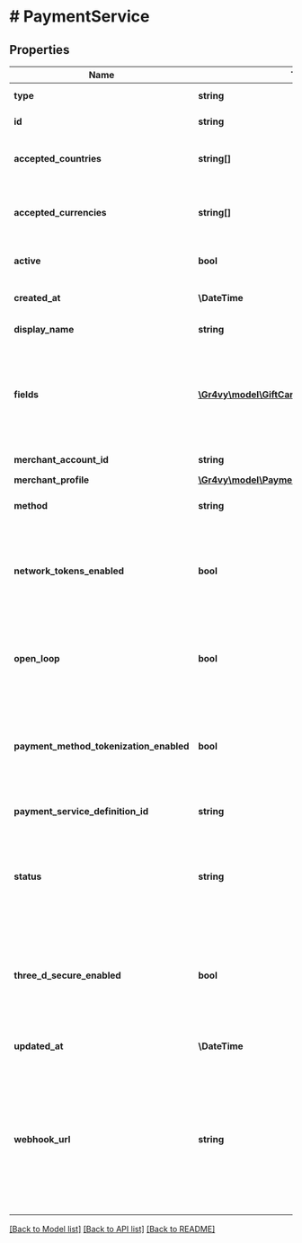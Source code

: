 # # PaymentService

## Properties

Name | Type | Description | Notes
------------ | ------------- | ------------- | -------------
**type** | **string** | The type of this resource. | [optional]
**id** | **string** | The ID of this payment service. | [optional]
**accepted_countries** | **string[]** | A list of countries for which this service is enabled, in ISO two-letter code format. | [optional]
**accepted_currencies** | **string[]** | A list of currencies for which this service is enabled, in ISO 4217 three-letter code format. | [optional]
**active** | **bool** | Defines if this service is currently active or not. | [optional] [default to true]
**created_at** | **\DateTime** | The date and time when this service was created. | [optional]
**display_name** | **string** | The custom name set for this service. | [optional]
**fields** | [**\Gr4vy\model\GiftCardServiceFieldsInner[]**](GiftCardServiceFieldsInner.md) | A list of fields, each containing a key-value pair for each field configured for this payment service. Fields marked as &#x60;secret&#x60; (see Payment Service Definition) are not returned. | [optional]
**merchant_account_id** | **string** | The unique ID for a merchant account. | [optional]
**merchant_profile** | [**\Gr4vy\model\PaymentServiceMerchantProfile**](PaymentServiceMerchantProfile.md) |  | [optional]
**method** | **string** | The payment method that this service handles. | [optional]
**network_tokens_enabled** | **bool** | Defines if network tokens are enabled for the service. This feature can only be enabled if the payment service is set as &#x60;open_loop&#x60; and the PSP is set up to accept network tokens. | [optional]
**open_loop** | **bool** | Defines if the service works as an open-loop service. This feature can only be enabled if the PSP is set up to accept previous scheme transaction IDs. | [optional]
**payment_method_tokenization_enabled** | **bool** | Defines if tokenization is enabled for the service. This feature can only be enabled if the payment service is NOT set as &#x60;open_loop&#x60; and the PSP is set up to tokenize. | [optional] [default to false]
**payment_service_definition_id** | **string** | The ID of the payment service definition used to create this service. | [optional]
**status** | **string** | The current status of this service. This will start off as pending, move to created, and might eventually move to an error status if and when the credentials are no longer valid. | [optional]
**three_d_secure_enabled** | **bool** | Defines if 3-D Secure is enabled for the service (can only be enabled if the payment service definition supports the &#x60;three_d_secure_hosted&#x60; feature). This does not affect pass through 3-D Secure data. | [optional] [default to false]
**updated_at** | **\DateTime** | The date and time when this service was last updated. | [optional]
**webhook_url** | **string** | The URL that needs to be configured with this payment service as the receiving endpoint for webhooks from the service to Gr4vy. Currently, Gr4vy does not yet automatically register webhooks on setup, and therefore webhooks need to be registered manually by the merchant. | [optional]

[[Back to Model list]](../../README.md#models) [[Back to API list]](../../README.md#endpoints) [[Back to README]](../../README.md)

